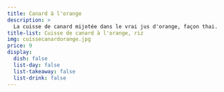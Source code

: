 ```yaml
---
title: Canard à l'orange 
description: >
  La cuisse de canard mijotée dans le vrai jus d'orange, façon thai.
title-list: Cuisse de canard à l'orange, riz
img: cuissecanardorange.jpg
price: 9
display:
  dish: false
  list-day: false
  list-takeaway: false
  list-drink: false
---
```

